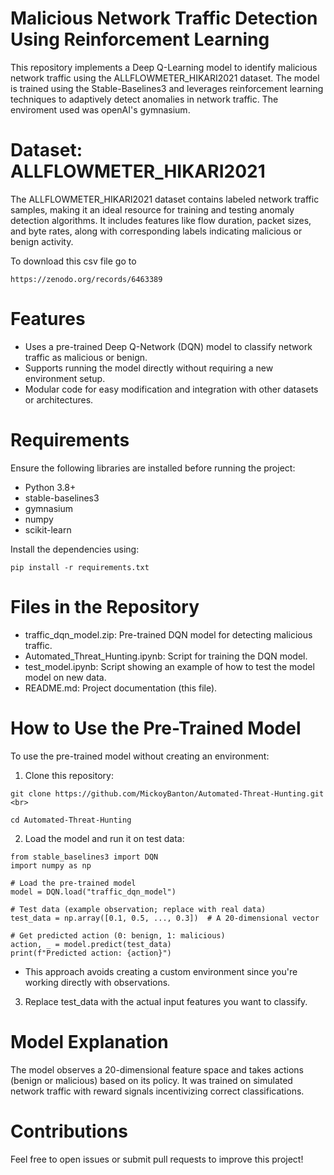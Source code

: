 # Malicious Network Traffic Detection Using Reinforcement Learning

This repository implements a Deep Q-Learning model to identify malicious network traffic using the ALLFLOWMETER_HIKARI2021 dataset. The model is trained using the Stable-Baselines3 and leverages reinforcement learning techniques to adaptively detect anomalies in network traffic. The enviroment used was openAI's gymnasium.

# Dataset: ALLFLOWMETER_HIKARI2021

The ALLFLOWMETER_HIKARI2021 dataset contains labeled network traffic samples, making it an ideal resource for training and testing anomaly detection algorithms. It includes features like flow duration, packet sizes, and byte rates, along with corresponding labels indicating malicious or benign activity.  
  
To download this csv file go to 
```
https://zenodo.org/records/6463389
```

# Features

- Uses a pre-trained Deep Q-Network (DQN) model to classify network traffic as malicious or benign.
- Supports running the model directly without requiring a new environment setup.
- Modular code for easy modification and integration with other datasets or architectures.

# Requirements
Ensure the following libraries are installed before running the project:

- Python 3.8+
- stable-baselines3
- gymnasium
- numpy
- scikit-learn

Install the dependencies using:
```
pip install -r requirements.txt
```

# Files in the Repository
- traffic_dqn_model.zip: Pre-trained DQN model for detecting malicious traffic.
- Automated_Threat_Hunting.ipynb: Script for training the DQN model.
- test_model.ipynb: Script showing an example of how to test the model model on new data.
- README.md: Project documentation (this file).

# How to Use the Pre-Trained Model
To use the pre-trained model without creating an environment:

1. Clone this repository:
```
git clone https://github.com/MickoyBanton/Automated-Threat-Hunting.git <br>
```
```
cd Automated-Threat-Hunting
```

2. Load the model and run it on test data:

```
from stable_baselines3 import DQN
import numpy as np

# Load the pre-trained model
model = DQN.load("traffic_dqn_model")

# Test data (example observation; replace with real data)
test_data = np.array([0.1, 0.5, ..., 0.3])  # A 20-dimensional vector

# Get predicted action (0: benign, 1: malicious)
action, _ = model.predict(test_data)
print(f"Predicted action: {action}")

```
 - This approach avoids creating a custom environment since you're working directly with observations.  

3. Replace test_data with the actual input features you want to classify.

# Model Explanation
The model observes a 20-dimensional feature space and takes actions (benign or malicious) based on its policy. It was trained on simulated network traffic with reward signals incentivizing correct classifications.

# Contributions
Feel free to open issues or submit pull requests to improve this project!
